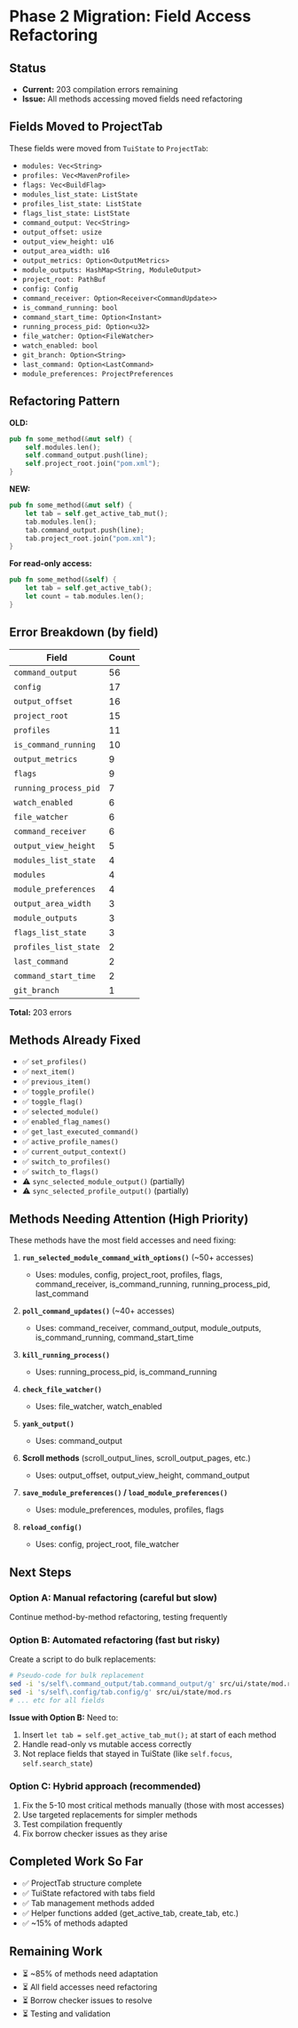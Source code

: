 # Phase 2 Migration: Field Access Refactoring

## Status
- **Current:** 203 compilation errors remaining  
- **Issue:** All methods accessing moved fields need refactoring

## Fields Moved to ProjectTab

These fields were moved from `TuiState` to `ProjectTab`:
- `modules: Vec<String>`
- `profiles: Vec<MavenProfile>`
- `flags: Vec<BuildFlag>`
- `modules_list_state: ListState`
- `profiles_list_state: ListState`
- `flags_list_state: ListState`
- `command_output: Vec<String>`
- `output_offset: usize`
- `output_view_height: u16`
- `output_area_width: u16`
- `output_metrics: Option<OutputMetrics>`
- `module_outputs: HashMap<String, ModuleOutput>`
- `project_root: PathBuf`
- `config: Config`
- `command_receiver: Option<Receiver<CommandUpdate>>`
- `is_command_running: bool`
- `command_start_time: Option<Instant>`
- `running_process_pid: Option<u32>`
- `file_watcher: Option<FileWatcher>`
- `watch_enabled: bool`
- `git_branch: Option<String>`
- `last_command: Option<LastCommand>`
- `module_preferences: ProjectPreferences`

## Refactoring Pattern

**OLD:**
```rust
pub fn some_method(&mut self) {
    self.modules.len();
    self.command_output.push(line);
    self.project_root.join("pom.xml");
}
```

**NEW:**
```rust
pub fn some_method(&mut self) {
    let tab = self.get_active_tab_mut();
    tab.modules.len();
    tab.command_output.push(line);
    tab.project_root.join("pom.xml");
}
```

**For read-only access:**
```rust
pub fn some_method(&self) {
    let tab = self.get_active_tab();
    let count = tab.modules.len();
}
```

## Error Breakdown (by field)

| Field | Count |
|-------|-------|
| `command_output` | 56 |
| `config` | 17 |
| `output_offset` | 16 |
| `project_root` | 15 |
| `profiles` | 11 |
| `is_command_running` | 10 |
| `output_metrics` | 9 |
| `flags` | 9 |
| `running_process_pid` | 7 |
| `watch_enabled` | 6 |
| `file_watcher` | 6 |
| `command_receiver` | 6 |
| `output_view_height` | 5 |
| `modules_list_state` | 4 |
| `modules` | 4 |
| `module_preferences` | 4 |
| `output_area_width` | 3 |
| `module_outputs` | 3 |
| `flags_list_state` | 3 |
| `profiles_list_state` | 2 |
| `last_command` | 2 |
| `command_start_time` | 2 |
| `git_branch` | 1 |

**Total:** 203 errors

## Methods Already Fixed
- ✅ `set_profiles()`
- ✅ `next_item()`
- ✅ `previous_item()`
- ✅ `toggle_profile()`
- ✅ `toggle_flag()`
- ✅ `selected_module()`
- ✅ `enabled_flag_names()`
- ✅ `get_last_executed_command()`
- ✅ `active_profile_names()`
- ✅ `current_output_context()`
- ✅ `switch_to_profiles()`
- ✅ `switch_to_flags()`
- ⚠️ `sync_selected_module_output()` (partially)
- ⚠️ `sync_selected_profile_output()` (partially)

## Methods Needing Attention (High Priority)

These methods have the most field accesses and need fixing:

1. **`run_selected_module_command_with_options()`** (~50+ accesses)
   - Uses: modules, config, project_root, profiles, flags, command_receiver, is_command_running, running_process_pid, last_command

2. **`poll_command_updates()`** (~40+ accesses)
   - Uses: command_receiver, command_output, module_outputs, is_command_running, command_start_time

3. **`kill_running_process()`**
   - Uses: running_process_pid, is_command_running

4. **`check_file_watcher()`**
   - Uses: file_watcher, watch_enabled

5. **`yank_output()`**
   - Uses: command_output

6. **Scroll methods** (scroll_output_lines, scroll_output_pages, etc.)
   - Uses: output_offset, output_view_height, command_output

7. **`save_module_preferences()` / `load_module_preferences()`**
   - Uses: module_preferences, modules, profiles, flags

8. **`reload_config()`**
   - Uses: config, project_root, file_watcher

## Next Steps

### Option A: Manual refactoring (careful but slow)
Continue method-by-method refactoring, testing frequently

### Option B: Automated refactoring (fast but risky)
Create a script to do bulk replacements:

```bash
# Pseudo-code for bulk replacement
sed -i 's/self\.command_output/tab.command_output/g' src/ui/state/mod.rs
sed -i 's/self\.config/tab.config/g' src/ui/state/mod.rs
# ... etc for all fields
```

**Issue with Option B:** Need to:
1. Insert `let tab = self.get_active_tab_mut();` at start of each method
2. Handle read-only vs mutable access correctly
3. Not replace fields that stayed in TuiState (like `self.focus`, `self.search_state`)

### Option C: Hybrid approach (recommended)
1. Fix the 5-10 most critical methods manually (those with most accesses)
2. Use targeted replacements for simpler methods
3. Test compilation frequently
4. Fix borrow checker issues as they arise

## Completed Work So Far
- ✅ ProjectTab structure complete
- ✅ TuiState refactored with tabs field
- ✅ Tab management methods added
- ✅ Helper functions added (get_active_tab, create_tab, etc.)
- ✅ ~15% of methods adapted

## Remaining Work
- ⏳ ~85% of methods need adaptation
- ⏳ All field accesses need refactoring
- ⏳ Borrow checker issues to resolve
- ⏳ Testing and validation
